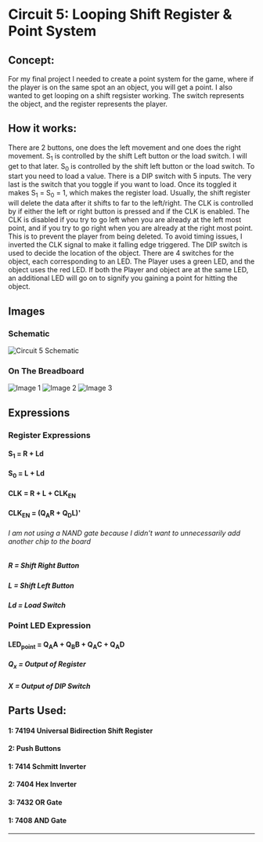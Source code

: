# Circuit 5: Looping Shift Register & Point System
## Concept:
For my final project I needed to create a point system for the game, where if the player is on the same spot an an object, you will get a point. I also wanted to get looping on a shift regsister working. The switch represents the object, and the register represents the player.

## How it works:
There are 2 buttons, one does the left movement and one does the right movement. S<sub>1</sub> is controlled by the shift Left button or the load switch. I will get to that later. S<sub>0</sub> is controlled by the shift left button or the load switch. To start you need to load a value. There is a DIP switch with 5 inputs. The very last is the switch that you toggle if you want to load. Once its toggled it makes S<sub>1</sub> = S<sub>0</sub> = 1, which makes the register load. Usually, the shift register will delete the data after it shifts to far to the left/right. The CLK is controlled by if either the left or right button is pressed and if the CLK is enabled. The CLK is disabled if you try to go left when you are already at the left most point, and if you try to go right when you are already at the right most point. This is to prevent the player from being deleted. To avoid timing issues, I inverted the CLK signal to make it falling edge triggered. The DIP switch is used to decide the location of the object. There are 4 switches for the object, each corresponding to an LED. The Player uses a green LED, and the object uses the red LED. If both the Player and object are at the same LED, an additional LED will go on to signify you gaining a point for hitting the object. 

## Images
### Schematic
![Circuit 5 Schematic](Circuit_5_Schematic.png)
### On The Breadboard
![Image 1](Circuit_5_img_1.jpg)
![Image 2](Circuit_5_img_2.jpg)
![Image 3](Circuit_5_img_3.jpg)

## Expressions
### Register Expressions
#### S<sub>1</sub> = R + Ld
#### S<sub>0</sub> = L + Ld
#### CLK = R + L + CLK<sub>EN</sub>
#### CLK<sub>EN</sub> = (Q<sub>A</sub>R + Q<sub>D</sub>L)'
###### I am not using a NAND gate because I didn't want to unnecessarily add another chip to the board

##### R = Shift Right Button
##### L = Shift Left Button
##### Ld = Load Switch

### Point LED Expression
#### LED<sub>point</sub> =  Q<sub>A</sub>A + Q<sub>B</sub>B + Q<sub>A</sub>C + Q<sub>A</sub>D

##### Q<sub>x</sub> = Output of Register
##### X = Output of DIP Switch

## Parts Used:
#### 1: 74194 Universal Bidirection Shift Register
#### 2: Push Buttons
#### 1: 7414 Schmitt Inverter
#### 2: 7404 Hex Inverter
#### 3: 7432 OR Gate
#### 1: 7408 AND Gate
***


